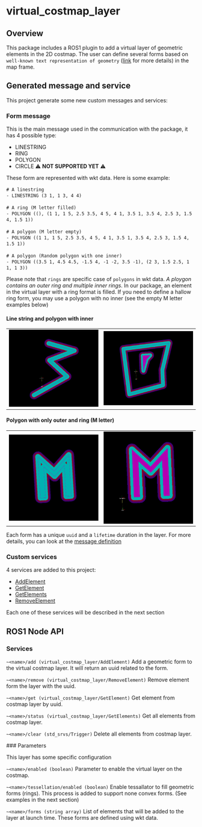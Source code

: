 # virtual_costmap_layer

## Overview
This package includes a ROS1 plugin to add a virtual layer of geometric elements in the 2D costmap. 
The user can define several forms based on `well-known text representation of geometry` ([link](https://en.wikipedia.org/wiki/Well-known_text_representation_of_geometry) for more details) in the map frame.   

## Generated message and service

This project generate some new custom messages and services:

### Form message 
This is the main message used in the communication with the package, it has 4 possible type: 
   
   * LINESTRING
   * RING
   * POLYGON
   * CIRCLE :warning: __NOT SUPPORTED YET__ :warning:

These form are represented with wkt data. Here is some example:

```
# A linestring
- LINESTRING (3 1, 1 3, 4 4)
   
# A ring (M letter filled)
- POLYGON ((), (1 1, 1 5, 2.5 3.5, 4 5, 4 1, 3.5 1, 3.5 4, 2.5 3, 1.5 4, 1.5 1))

# A polygon (M letter empty)
- POLYGON ((1 1, 1 5, 2.5 3.5, 4 5, 4 1, 3.5 1, 3.5 4, 2.5 3, 1.5 4, 1.5 1))

# A polygon (Random polygon with one inner)
- POLYGON ((3.5 1, 4.5 4.5, -1.5 4, -1 -2, 3.5 -1), (2 3, 1.5 2.5, 1 1, 1 3))

```

Please note that `rings` are specific case of `polygons` in wkt data. _A ploygon contains an outer ring and multiple inner rings_. In our package, an element in the virtual layer with a ring format is filled. If you need to define a hallow ring form, you may use a polygon with no inner (see the empty M letter examples below)    

#### Line string and polygon with inner
<div align=right>
<table>
  <tr>
    <td><img src="./demo/linestring.png" alt="LineString" width="400"/></a></td>
    <td><img src="./demo/polygon_one_inner.png" alt="Polygon (One inner)" width="400"/></a></td>
  </tr>
</table>
</div>

#### Polygon with only outer and ring (M letter)
<div align=right>
<table>
    <tr>
    <td><img src="./demo/polygon_m_letter.png" alt="Polygon (M letter)" width="400"/></a></td>
    <td><img src="./demo/ring_m_letter.png" alt="Ring (M letter)" width="400"/></a></td>
  </tr>
</table>
</div>

Each form has a unique `uuid` and a `lifetime` duration in the layer. For more details, you can look at the [message definition](./msg/Form.msg)

### Custom services

4 services are added to this project: 

* [AddElement](./srv/AddElement.srv)
* [GetElement](./srv/GetElement.srv)
* [GetElements](./srv/GetElements.srv)
* [RemoveElement](./srv/RemoveElement.srv)

Each one of these services will be described in the next section 

## ROS1 Node API
### Services

`~<name>/add (virtual_costmap_layer/AddElement)`
Add a geometric form to the virtual costmap layer. It will return an uuid related to the form.

`~<name>/remove (virtual_costmap_layer/RemoveElement)`
Remove element form the layer with the uuid.

`~<name>/get (virtual_costmap_layer/GetElement)`
Get element from costmap layer by uuid.

`~<name>/status (virtual_costmap_layer/GetElements)`
Get all elements from costmap layer.

`~<name>/clear (std_srvs/Trigger)`
Delete all elements from costmap layer.

### Parameters

This layer has some specific configuration 

`~<name>/enabled (boolean)` Parameter to enable the virtual layer on the costmap.

`~<name>/tessellation/enabled (boolean)` Enable tessallator to fill geometric forms (rings). This process is added to support none convex forms. (See examples in the next section)  

`~<name>/forms (string array)` List of elements that will be added to the layer at launch time. These forms are defined using wkt data. 

